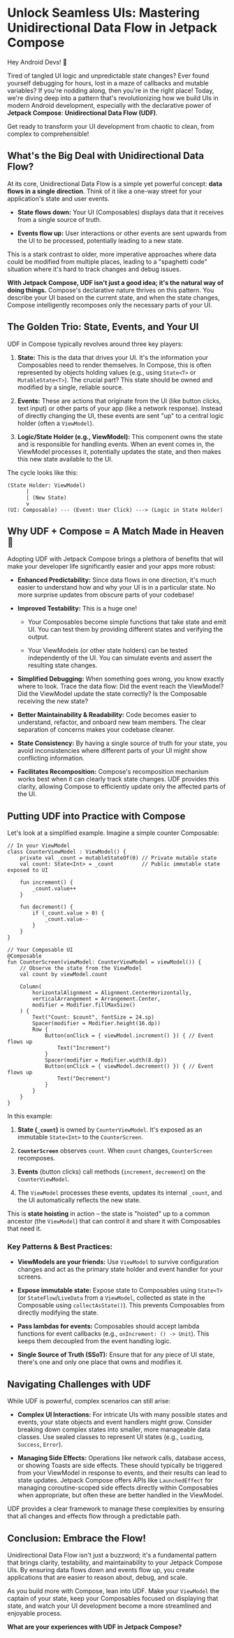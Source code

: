 # Unlock Seamless UIs: Mastering Unidirectional Data Flow in Jetpack Compose

Hey Android Devs! 👋

Tired of tangled UI logic and unpredictable state changes? Ever found yourself debugging for hours, lost in a maze of callbacks and mutable variables? If you're nodding along, then you're in the right place! Today, we're diving deep into a pattern that's revolutionizing how we build UIs in modern Android development, especially with the declarative power of **Jetpack Compose**: **Unidirectional Data Flow (UDF)**.

Get ready to transform your UI development from chaotic to clean, from complex to comprehensible!

## What's the Big Deal with Unidirectional Data Flow?

At its core, Unidirectional Data Flow is a simple yet powerful concept: **data flows in a single direction**. Think of it like a one-way street for your application's state and user events.

- **State flows down:** Your UI (Composables) displays data that it receives from a single source of truth.

- **Events flow up:** User interactions or other events are sent upwards from the UI to be processed, potentially leading to a new state.


This is a stark contrast to older, more imperative approaches where data could be modified from multiple places, leading to a "spaghetti code" situation where it's hard to track changes and debug issues.

**With Jetpack Compose, UDF isn't just a good idea; it's the natural way of doing things.** Compose's declarative nature thrives on this pattern. You describe your UI based on the current state, and when the state changes, Compose intelligently recomposes only the necessary parts of your UI.

## The Golden Trio: State, Events, and Your UI

UDF in Compose typically revolves around three key players:

1. **State:** This is the data that drives your UI. It's the information your Composables need to render themselves. In Compose, this is often represented by objects holding values (e.g., using `State<T>` or `MutableState<T>`). The crucial part? This state should be owned and modified by a single, reliable source.

2. **Events:** These are actions that originate from the UI (like button clicks, text input) or other parts of your app (like a network response). Instead of directly changing the UI, these events are sent "up" to a central logic holder (often a `ViewModel`).

3. **Logic/State Holder (e.g., ViewModel):** This component owns the state and is responsible for handling events. When an event comes in, the ViewModel processes it, potentially updates the state, and then makes this new state available to the UI.


The cycle looks like this:

```
(State Holder: ViewModel)
      |
      | (New State)
      v
(UI: Composable) --- (Event: User Click) ---> (Logic in State Holder)
```

## Why UDF + Compose = A Match Made in Heaven 🚀

Adopting UDF with Jetpack Compose brings a plethora of benefits that will make your developer life significantly easier and your apps more robust:

- **Enhanced Predictability:** Since data flows in one direction, it's much easier to understand how and why your UI is in a particular state. No more surprise updates from obscure parts of your codebase!

- **Improved Testability:** This is a huge one!

    - Your Composables become simple functions that take state and emit UI. You can test them by providing different states and verifying the output.

    - Your ViewModels (or other state holders) can be tested independently of the UI. You can simulate events and assert the resulting state changes.

- **Simplified Debugging:** When something goes wrong, you know exactly where to look. Trace the data flow: Did the event reach the ViewModel? Did the ViewModel update the state correctly? Is the Composable receiving the new state?

- **Better Maintainability & Readability:** Code becomes easier to understand, refactor, and onboard new team members. The clear separation of concerns makes your codebase cleaner.

- **State Consistency:** By having a single source of truth for your state, you avoid inconsistencies where different parts of your UI might show conflicting information.

- **Facilitates Recomposition:** Compose's recomposition mechanism works best when it can clearly track state changes. UDF provides this clarity, allowing Compose to efficiently update only the affected parts of the UI.


## Putting UDF into Practice with Compose

Let's look at a simplified example. Imagine a simple counter Composable:

```
// In your ViewModel
class CounterViewModel : ViewModel() {
    private val _count = mutableStateOf(0) // Private mutable state
    val count: State<Int> = _count         // Public immutable state exposed to UI

    fun increment() {
        _count.value++
    }

    fun decrement() {
        if (_count.value > 0) {
            _count.value--
        }
    }
}

// Your Composable UI
@Composable
fun CounterScreen(viewModel: CounterViewModel = viewModel()) {
    // Observe the state from the ViewModel
    val count by viewModel.count

    Column(
        horizontalAlignment = Alignment.CenterHorizontally,
        verticalArrangement = Arrangement.Center,
        modifier = Modifier.fillMaxSize()
    ) {
        Text("Count: $count", fontSize = 24.sp)
        Spacer(modifier = Modifier.height(16.dp))
        Row {
            Button(onClick = { viewModel.increment() }) { // Event flows up
                Text("Increment")
            }
            Spacer(modifier = Modifier.width(8.dp))
            Button(onClick = { viewModel.decrement() }) { // Event flows up
                Text("Decrement")
            }
        }
    }
}
```

In this example:

1. **State (`_count`)** is owned by `CounterViewModel`. It's exposed as an immutable `State<Int>` to the `CounterScreen`.

2. **`CounterScreen`** observes `count`. When `count` changes, `CounterScreen` recomposes.

3. **Events** (button clicks) call methods (`increment`, `decrement`) on the `CounterViewModel`.

4. The `ViewModel` processes these events, updates its internal `_count`, and the UI automatically reflects the new state.


This is **state hoisting** in action – the state is "hoisted" up to a common ancestor (the `ViewModel`) that can control it and share it with Composables that need it.

### Key Patterns & Best Practices:

- **ViewModels are your friends:** Use `ViewModel` to survive configuration changes and act as the primary state holder and event handler for your screens.

- **Expose immutable state:** Expose state to Composables using `State<T>` (or `StateFlow`/`LiveData` from a `ViewModel`, collected as state in the Composable using `collectAsState()`). This prevents Composables from directly modifying the state.

- **Pass lambdas for events:** Composables should accept lambda functions for event callbacks (e.g., `onIncrement: () -> Unit`). This keeps them decoupled from the event handling logic.

- **Single Source of Truth (SSoT):** Ensure that for any piece of UI state, there's one and only one place that owns and modifies it.


## Navigating Challenges with UDF

While UDF is powerful, complex scenarios can still arise:

- **Complex UI Interactions:** For intricate UIs with many possible states and events, your state objects and event handlers might grow. Consider breaking down complex states into smaller, more manageable data classes. Use sealed classes to represent UI states (e.g., `Loading`, `Success`, `Error`).

- **Managing Side Effects:** Operations like network calls, database access, or showing Toasts are side effects. These should typically be triggered from your ViewModel in response to events, and their results can lead to state updates. Jetpack Compose offers APIs like `LaunchedEffect` for managing coroutine-scoped side effects directly within Composables when appropriate, but often these are better handled in the ViewModel.


UDF provides a clear framework to manage these complexities by ensuring that all changes and effects flow through a predictable path.

## Conclusion: Embrace the Flow!

Unidirectional Data Flow isn't just a buzzword; it's a fundamental pattern that brings clarity, testability, and maintainability to your Jetpack Compose UIs. By ensuring data flows down and events flow up, you create applications that are easier to reason about, debug, and scale.

As you build more with Compose, lean into UDF. Make your `ViewModel` the captain of your state, keep your Composables focused on displaying that state, and watch your UI development become a more streamlined and enjoyable process.

**What are your experiences with UDF in Jetpack Compose?**